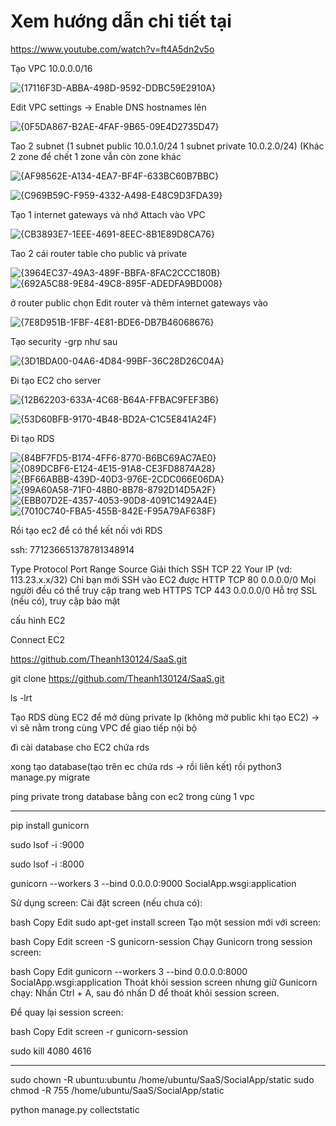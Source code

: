 
<h1>Xem hướng dẫn chi tiết tại</h1>


https://www.youtube.com/watch?v=ft4A5dn2v5o

Tạo VPC  10.0.0.0/16  

![{17116F3D-ABBA-498D-9592-DDBC59E2910A}](https://github.com/user-attachments/assets/7f5b276a-3124-4aa2-9f80-1cddb28ab521)

Edit VPC settings -> Enable DNS hostnames lên


![{0F5DA867-B2AE-4FAF-9B65-09E4D2735D47}](https://github.com/user-attachments/assets/883cd6d6-4709-4c45-abc5-de0e9f29d1d5)

Tao 2 subnet (1 subnet public 10.0.1.0/24   1 subnet private 10.0.2.0/24) (Khác 2 zone để chết 1 zone vẫn còn zone khác



![{AF98562E-A134-4EA7-BF4F-633BC60B7BBC}](https://github.com/user-attachments/assets/413a40c8-e8f2-4b45-9803-8046817b8eb7)

![{C969B59C-F959-4332-A498-E48C9D3FDA39}](https://github.com/user-attachments/assets/17420d27-6334-4d9d-abb3-049fadcc4d18)


Tạo 1  internet gateways và nhớ Attach vào VPC

![{CB3893E7-1EEE-4691-8EEC-8B1E89D8CA76}](https://github.com/user-attachments/assets/4993048c-a15b-4ec7-b04c-85f9c9201ab7)




Tao 2 cái router table cho public và private


![{3964EC37-49A3-489F-BBFA-8FAC2CCC180B}](https://github.com/user-attachments/assets/5b8ca8ea-4f92-4eb5-9da4-5127ec925192)
![{692A5C88-9E84-49C8-895F-ADEDFA9BD008}](https://github.com/user-attachments/assets/9a6eabe8-5b67-4a2a-ac75-de1359579395)
 
ở router public chọn Edit router và thêm internet gateways vào

![{7E8D951B-1FBF-4E81-BDE6-DB7B46068676}](https://github.com/user-attachments/assets/a25af19e-817e-4166-a2e2-04cd36e0efc2)

Tạo security -grp như sau 


![{3D1BDA00-04A6-4D84-99BF-36C28D26C04A}](https://github.com/user-attachments/assets/ae952a54-377e-41a6-996e-2454ca7b99e5)

Đi tạo EC2 cho server 

![{12B62203-633A-4C68-B64A-FFBAC9FEF3B6}](https://github.com/user-attachments/assets/4096936b-230a-4bdc-819c-6387f801cdd8)

![{53D60BFB-9170-4B48-BD2A-C1C5E841A24F}](https://github.com/user-attachments/assets/4bab68dc-9c83-423c-adff-5e7bfa515ae4)



Đi tạo RDS

![{84BF7FD5-B174-4FF6-8770-B6BC69AC7AE0}](https://github.com/user-attachments/assets/0ad0b8d3-8bf6-468a-a24d-d6baf8a8649f)
![{089DCBF6-E124-4E15-91A8-CE3FD8874A28}](https://github.com/user-attachments/assets/81890375-512c-40c1-8344-45c7b84c3bab)
![{BF66ABBB-439D-40D3-976E-2CDC066E06DA}](https://github.com/user-attachments/assets/fe5c7155-4e42-4003-8c76-e4ed7f0078be)
![{99A60A58-71F0-48B0-8B78-8792D14D5A2F}](https://github.com/user-attachments/assets/32e860a1-cbb1-4479-8153-ef503fd3f631)
![{EBB07D2E-4357-4053-90D8-4091C1492A4E}](https://github.com/user-attachments/assets/e8e978f9-e303-4783-acfd-bd19b7bfd9f2)
![{7010C740-FBA5-455B-842E-F95A79AF638F}](https://github.com/user-attachments/assets/9d2e49b7-3a80-4daa-884e-4fba66cd0b83)


Rồi tạo ec2 để có thể kết nối với RDS



































ssh: 771236651378781348914







Type
Protocol
Port Range
Source
Giải thích
SSH
TCP
22
Your IP (vd: 113.23.x.x/32)
Chỉ bạn mới SSH vào EC2 được
HTTP
TCP
80
0.0.0.0/0
Mọi người đều có thể truy cập trang web
HTTPS
TCP
443
0.0.0.0/0
Hỗ trợ SSL (nếu có), truy cập bảo mật




cấu hình EC2




Connect EC2 

https://github.com/Theanh130124/SaaS.git


git clone https://github.com/Theanh130124/SaaS.git

ls -lrt


Tạo RDS dùng EC2 để mở dùng private Ip (không mở public khi tạo EC2) -> vì sẽ  nằm trong cùng VPC để giao tiếp nội bộ



đi cài database cho EC2 chứa rds  

xong tạo database(tạo trên ec chứa rds -> rồi liên kết) 
rồi python3 manage.py migrate 




ping private trong database bằng con ec2 trong cùng 1 vpc

--------------


pip install gunicorn


sudo lsof -i :9000

sudo lsof -i :8000



gunicorn --workers 3 --bind 0.0.0.0:9000 SocialApp.wsgi:application



Sử dụng screen:
Cài đặt screen (nếu chưa có):

bash
Copy
Edit
sudo apt-get install screen
Tạo một session mới với screen:

bash
Copy
Edit
screen -S gunicorn-session
Chạy Gunicorn trong session screen:

bash
Copy
Edit
gunicorn --workers 3 --bind 0.0.0.0:8000 SocialApp.wsgi:application
Thoát khỏi session screen nhưng giữ Gunicorn chạy:
Nhấn Ctrl + A, sau đó nhấn D để thoát khỏi session screen.

Để quay lại session screen:

bash
Copy
Edit
screen -r gunicorn-session

sudo kill 4080 4616

------------
sudo chown -R ubuntu:ubuntu /home/ubuntu/SaaS/SocialApp/static
sudo chmod -R 755 /home/ubuntu/SaaS/SocialApp/static



python manage.py collectstatic

